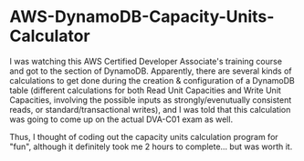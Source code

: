 # AWS-DynamoDB-Capacity-Units-Calculator

I was watching this AWS Certified Developer Associate's training course and got to the section of DynamoDB. Apparently, there are several kinds of calculations to get done during the creation & configuration of a DynamoDB table (different calculations for both Read Unit Capacities and Write Unit Capacities, involving the possible inputs as strongly/evenutually consistent reads, or standard/transactional writes), and I was told that this calculation was going to come up on the actual DVA-C01 exam as well. 

Thus, I thought of coding out the capacity units calculation program for "fun", although it definitely took me 2 hours to complete... but was worth it.
